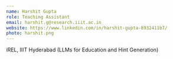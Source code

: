 ```yaml
---
name: Harshit Gupta
role: Teaching Assistant
email: harshit.g@research.iiit.ac.in
website: https://www.linkedin.com/in/harshit-gupta-8932411b7/
photo: harshit.png
---
```

iREL, IIIT Hyderabad (LLMs for Education and Hint Generation)
